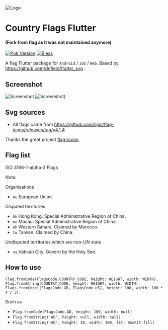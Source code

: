 ![Logo](https://github.com/pauli2406/country_flags_flutter_/blob/stable/.github/flag.png)

# Country Flags Flutter 
#### (Fork from flag as it was not maintained anymore)
[![Pub Version](https://img.shields.io/pub/v/country_flags_flutter_?style=flat-square)](https://github.com/pauli2406/country_flags_flutter_)
[![Bless](https://img.shields.io/badge/bless-God-brightgreen?style=flat-square)](https://lunagao.github.io/BlessYourCodeTag/)

A flag Flutter package for `Android` / `iOS` / `Web`. Based by https://github.com/dnfield/flutter_svg .

## Screenshot
![Screenshot](https://github.com/pauli2406/country_flags_flutter_/blob/stable/github/image.png)
![Screenshot](https://github.com/pauli2406/country_flags_flutter_/blob/stable/github/image_web.jpg))

## Svg sources
* All flags came from https://github.com/lipis/flag-icons/releases/tag/v4.1.4

Thanks the great project [flag-icons](https://github.com/lipis/flag-icons).

## Flag list

ISO 3166-1-alpha-2 Flags

Note: 

Organisations
* `eu` European Union.

Disputed territories
* `hk` Hong Kong. Special Administrative Region of China.
* `mo` Macau. Special Administrative Region of China.
* `eh` Western Sahara. Claimed by Morocco.
* `tw` Taiwan. Claimed by China.

Undisputed territories which are non-UN state
* `va` Vatican City. Govern by the Holy See.

## How to use

`Flag.fromCode(FlagsCode.COUNTRY_CODE, height: HEIGHT, width: WIDTH),`
`Flag.fromString(COUNTRY_CODE, height: HEIGHT, width: WIDTH),`
`Flags.fromCode([FlagsCode.GB, FlagsCode.US], height: 100, width: 100 * 4 / 3),`

Such as
* `Flag.fromCode(FlagsCode.AD, height: 100, width: null)`
* `Flag.fromString('AD', height: null, width: null)`
* `Flag.fromString('AD', height: 10, width: 100, fit: BoxFit.fill)`
